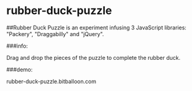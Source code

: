 # rubber-duck-puzzle

##Rubber Duck Puzzle is an experiment infusing 3 JavaScript libraries: "Packery", "Draggabilly" and "jQuery".


###info:

Drag and drop the pieces of the puzzle to complete the rubber duck.

###demo:

rubber-duck-puzzle.bitballoon.com
